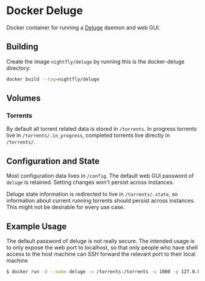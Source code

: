 # Docker Deluge 

Docker container for running a [Deluge](http://deluge-torrent.org/) daemon and web GUI.

## Building 

Create the image `nightfly/deluge` by running this is the docker-deluge directory:

```sh
docker build --tag=nightfly/deluge
```

## Volumes

### Torrents
By default all torrent related data is stored in `/torrents`.
In progress torrents live in `/torrents/.in_progress`, completed torrents live directly in `/torrents/`.

## Configuration and State

Most configuration data lives in `/config`. 
The default web GUI password of `deluge` is retained.
Setting changes won't persist across instances. 

Deluge state information is redirected to live in `/torrents/.state`,
so information about current running torrents should persist across instances. 
This might not be desirable for every use case.

## Example Usage

The default password of deluge is not really secure. 
The intended usage is to only expose the web port to localhost, 
so that only people who have shell access to the host machine can SSH forward the relevant port to their local machine

```sh
$ docker run -d --name deluge -v /torrents:/torrents -u 1000 -p 127.0.0.1:8112:8112 nightfly/deluge
```
